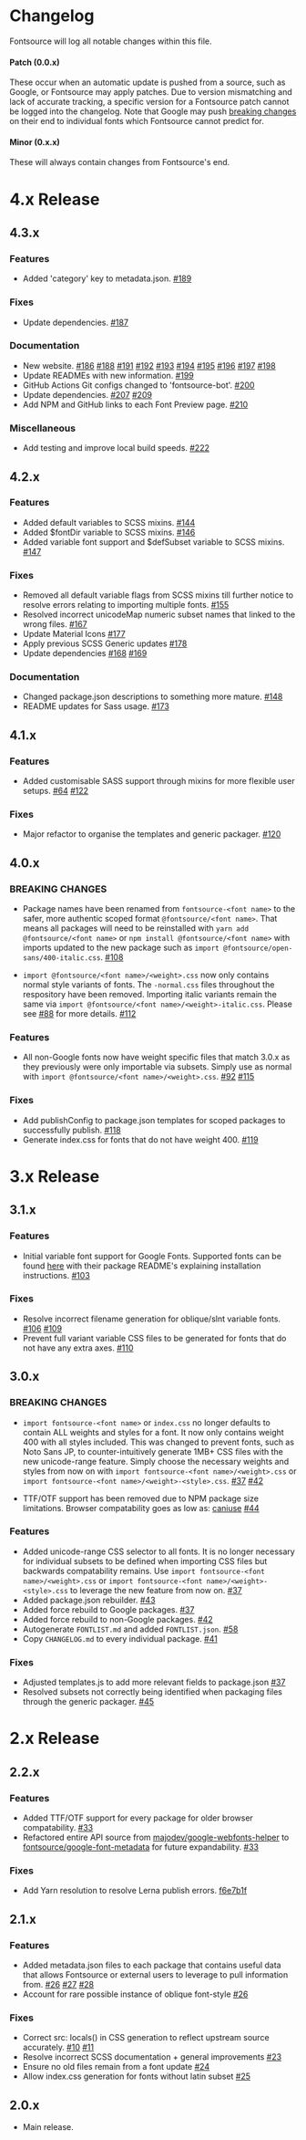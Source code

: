 # Changelog

Fontsource will log all notable changes within this file.

#### Patch (0.0.x)

These occur when an automatic update is pushed from a source, such as Google, or Fontsource may apply patches. Due to version mismatching and lack of accurate tracking, a specific version for a Fontsource patch cannot be logged into the changelog. Note that Google may push [breaking changes](https://github.com/google/fonts/issues/1307) on their end to individual fonts which Fontsource cannot predict for.

#### Minor (0.x.x)

These will always contain changes from Fontsource's end.

# 4.x Release

## 4.3.x

### Features

- Added 'category' key to metadata.json. [#189](https://github.com/fontsource/fontsource/pull/189)

### Fixes

- Update dependencies. [#187](https://github.com/fontsource/fontsource/pull/187)

### Documentation

- New website. [#186](https://github.com/fontsource/fontsource/pull/186) [#188](https://github.com/fontsource/fontsource/pull/188) [#191](https://github.com/fontsource/fontsource/pull/191) [#192](https://github.com/fontsource/fontsource/pull/192) [#193](https://github.com/fontsource/fontsource/pull/193) [#194](https://github.com/fontsource/fontsource/pull/194) [#195](https://github.com/fontsource/fontsource/pull/195) [#196](https://github.com/fontsource/fontsource/pull/196) [#197](https://github.com/fontsource/fontsource/pull/197) [#198](https://github.com/fontsource/fontsource/pull/198)
- Update READMEs with new information. [#199](https://github.com/fontsource/fontsource/pull/199)
- GitHub Actions Git configs changed to 'fontsource-bot'. [#200](https://github.com/fontsource/fontsource/pull/200)
- Update dependencies. [#207](https://github.com/fontsource/fontsource/pull/207) [#209](https://github.com/fontsource/fontsource/pull/209)
- Add NPM and GitHub links to each Font Preview page. [#210](https://github.com/fontsource/fontsource/pull/210)

### Miscellaneous

- Add testing and improve local build speeds. [#222](https://github.com/fontsource/fontsource/pull/222)

## 4.2.x

### Features

- Added default variables to SCSS mixins. [#144](https://github.com/fontsource/fontsource/pull/144)
- Added $fontDir variable to SCSS mixins. [#146](https://github.com/fontsource/fontsource/pull/146)
- Added variable font support and $defSubset variable to SCSS mixins. [#147](https://github.com/fontsource/fontsource/pull/147)

### Fixes

- Removed all default variable flags from SCSS mixins till further notice to resolve errors relating to importing multiple fonts. [#155](https://github.com/fontsource/fontsource/pull/155)
- Resolved incorrect unicodeMap numeric subset names that linked to the wrong files. [#167](https://github.com/fontsource/fontsource/pull/167)
- Update Material Icons [#177](https://github.com/fontsource/fontsource/pull/177)
- Apply previous SCSS Generic updates [#178](https://github.com/fontsource/fontsource/pull/178)
- Update dependencies [#168](https://github.com/fontsource/fontsource/pull/168) [#169](https://github.com/fontsource/fontsource/pull/169)

### Documentation

- Changed package.json descriptions to something more mature. [#148](https://github.com/fontsource/fontsource/pull/148)
- README updates for Sass usage. [#173](https://github.com/fontsource/fontsource/pull/173)

## 4.1.x

### Features

- Added customisable SASS support through mixins for more flexible user setups. [#64](https://github.com/fontsource/fontsource/issues/64) [#122](https://github.com/fontsource/fontsource/pull/122)

### Fixes

- Major refactor to organise the templates and generic packager. [#120](https://github.com/fontsource/fontsource/pull/120)

## 4.0.x

### BREAKING CHANGES

- Package names have been renamed from `fontsource-<font name>` to the safer, more authentic scoped format `@fontsource/<font name>`.
  That means all packages will need to be reinstalled with `yarn add @fontsource/<font name>` or `npm install @fontsource/<font name>` with imports updated to the new package such as `import @fontsource/open-sans/400-italic.css`. [#108](https://github.com/fontsource/fontsource/issues/108)

- `import @fontsource/<font name>/<weight>.css` now only contains normal style variants of fonts. The `-normal.css` files throughout the respository have been removed. Importing italic variants remain the same via `import @fontsource/<font name>/<weight>-italic.css`.
  Please see [#88](https://github.com/fontsource/fontsource/issues/88) for more details. [#112](https://github.com/fontsource/fontsource/pull/112)

### Features

- All non-Google fonts now have weight specific files that match 3.0.x as they previously were only importable via subsets. Simply use as normal with `import @fontsource/<font name>/<weight>.css`. [#92](https://github.com/fontsource/fontsource/issues/92) [#115](https://github.com/fontsource/fontsource/pull/115)

### Fixes

- Add publishConfig to package.json templates for scoped packages to successfully publish. [#118](https://github.com/fontsource/fontsource/pull/118)
- Generate index.css for fonts that do not have weight 400. [#119](https://github.com/fontsource/fontsource/pull/119)

# 3.x Release

## 3.1.x

### Features

- Initial variable font support for Google Fonts. Supported fonts can be found [here](https://fonts.google.com/variablefonts) with their package README's explaining installation instructions. [#103](https://github.com/fontsource/fontsource/pull/103)

### Fixes

- Resolve incorrect filename generation for oblique/slnt variable fonts. [#106](https://github.com/fontsource/fontsource/pull/106) [#109](https://github.com/fontsource/fontsource/pull/109)
- Prevent full variant variable CSS files to be generated for fonts that do not have any extra axes. [#110](https://github.com/fontsource/fontsource/pull/110)

## 3.0.x

### BREAKING CHANGES

- `import fontsource-<font name>` or `index.css` no longer defaults to contain ALL weights and styles for a font. It now only contains weight 400 with all styles included. This was changed to prevent fonts, such as Noto Sans JP, to counter-intuitively generate 1MB+ CSS files with the new unicode-range feature.
  Simply choose the necessary weights and styles from now on with `import fontsource-<font name>/<weight>.css` or `import fontsource-<font name>/<weight>-<style>.css`. [#37](https://github.com/fontsource/fontsource/pull/37) [#42](https://github.com/fontsource/fontsource/pull/42)

- TTF/OTF support has been removed due to NPM package size limitations. Browser compatability goes as low as: [caniuse](https://caniuse.com/#feat=woff) [#44](https://github.com/fontsource/fontsource/pull/44)

### Features

- Added unicode-range CSS selector to all fonts. It is no longer necessary for individual subsets to be defined when importing CSS files but backwards compatability remains. Use `import fontsource-<font name>/<weight>.css` or `import fontsource-<font name>/<weight>-<style>.css` to leverage the new feature from now on. [#37](https://github.com/fontsource/fontsource/pull/37)
- Added package.json rebuilder. [#43](https://github.com/fontsource/fontsource/pull/43)
- Added force rebuild to Google packages. [#37](https://github.com/fontsource/fontsource/pull/37)
- Added force rebuild to non-Google packages. [#42](https://github.com/fontsource/fontsource/pull/42)
- Autogenerate `FONTLIST.md` and added `FONTLIST.json`. [#58](https://github.com/fontsource/fontsource/pull/58)
- Copy `CHANGELOG.md` to every individual package. [#41](https://github.com/fontsource/fontsource/pull/41)

### Fixes

- Adjusted templates.js to add more relevant fields to package.json [#37](https://github.com/fontsource/fontsource/pull/37)
- Resolved subsets not correctly being identified when packaging files through the generic packager. [#45](https://github.com/fontsource/fontsource/pull/45)

# 2.x Release

## 2.2.x

### Features

- Added TTF/OTF support for every package for older browser compatability. [#33](https://github.com/fontsource/fontsource/pull/33)
- Refactored entire API source from [majodev/google-webfonts-helper](https://github.com/majodev/google-webfonts-helper) to [fontsource/google-font-metadata](https://github.com/fontsource/google-font-metadata) for future expandability. [#33](https://github.com/fontsource/fontsource/pull/33)

### Fixes

- Add Yarn resolution to resolve Lerna publish errors. [f6e7b1f](https://github.com/fontsource/fontsource/commit/f6e7b1f08639d1e3c17a52e485ef24fb9980b5d9)

## 2.1.x

### Features

- Added metadata.json files to each package that contains useful data that allows Fontsource or external users to leverage to pull information from. [#26](https://github.com/fontsource/fontsource/pull/26) [#27](https://github.com/fontsource/fontsource/pull/27) [#28](https://github.com/fontsource/fontsource/pull/28)
- Account for rare possible instance of oblique font-style [#26](https://github.com/fontsource/fontsource/pull/26)

### Fixes

- Correct src: locals() in CSS generation to reflect upstream source accurately. [#10](https://github.com/fontsource/fontsource/pull/10) [#11](https://github.com/fontsource/fontsource/pull/11)
- Resolve incorrect SCSS documentation + general improvements [#23](https://github.com/fontsource/fontsource/pull/23)
- Ensure no old files remain from a font update [#24](https://github.com/fontsource/fontsource/pull/24)
- Allow index.css generation for fonts without latin subset [#25](https://github.com/fontsource/fontsource/pull/25)

## 2.0.x

- Main release.
